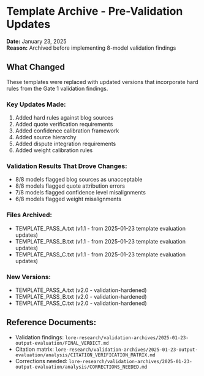 # Template Archive - Pre-Validation Updates

**Date:** January 23, 2025  
**Reason:** Archived before implementing 8-model validation findings

## What Changed

These templates were replaced with updated versions that incorporate hard rules from the Gate 1 validation findings.

### Key Updates Made:
1. Added hard rules against blog sources
2. Added quote verification requirements
3. Added confidence calibration framework
4. Added source hierarchy
5. Added dispute integration requirements
6. Added weight calibration rules

### Validation Results That Drove Changes:
- 8/8 models flagged blog sources as unacceptable
- 8/8 models flagged quote attribution errors
- 7/8 models flagged confidence level misalignments
- 6/8 models flagged weight misalignments

### Files Archived:
- TEMPLATE_PASS_A.txt (v1.1 - from 2025-01-23 template evaluation updates)
- TEMPLATE_PASS_B.txt (v1.1 - from 2025-01-23 template evaluation updates)
- TEMPLATE_PASS_C.txt (v1.1 - from 2025-01-23 template evaluation updates)

### New Versions:
- TEMPLATE_PASS_A.txt (v2.0 - validation-hardened)
- TEMPLATE_PASS_B.txt (v2.0 - validation-hardened)
- TEMPLATE_PASS_C.txt (v2.0 - validation-hardened)

## Reference Documents:
- Validation findings: `lore-research/validation-archives/2025-01-23-output-evaluation/FINAL_VERDICT.md`
- Citation matrix: `lore-research/validation-archives/2025-01-23-output-evaluation/analysis/CITATION_VERIFICATION_MATRIX.md`
- Corrections needed: `lore-research/validation-archives/2025-01-23-output-evaluation/analysis/CORRECTIONS_NEEDED.md`
